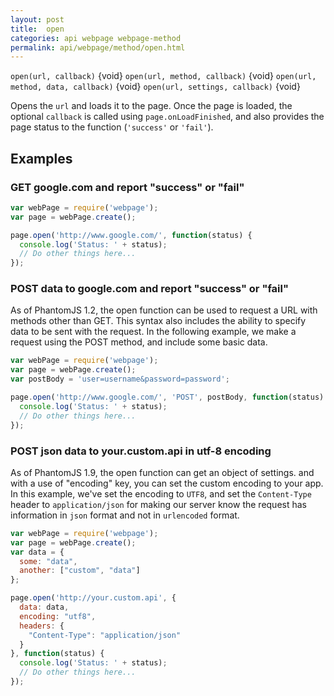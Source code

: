 ```yaml
---
layout: post
title:  open
categories: api webpage webpage-method
permalink: api/webpage/method/open.html
---
```


`open(url, callback)` {void}
`open(url, method, callback)` {void}
`open(url, method, data, callback)` {void}
`open(url, settings, callback)` {void}

Opens the `url` and loads it to the page. Once the page is loaded, the optional `callback` is called using `page.onLoadFinished`, and also provides the page status to the function (`'success'` or `'fail'`).

## Examples

### GET google.com and report "success" or "fail"

```javascript
var webPage = require('webpage');
var page = webPage.create();

page.open('http://www.google.com/', function(status) {
  console.log('Status: ' + status);
  // Do other things here...
});
```

### POST data to google.com and report "success" or "fail"

As of PhantomJS 1.2, the open function can be used to request a URL with methods other than GET. This syntax also includes the ability to specify data to be sent with the request. In the following example, we make a request using the POST method, and include some basic data.

```javascript
var webPage = require('webpage');
var page = webPage.create();
var postBody = 'user=username&password=password';

page.open('http://www.google.com/', 'POST', postBody, function(status) {
  console.log('Status: ' + status);
  // Do other things here...
});
```

### POST json data to your.custom.api in utf-8 encoding
As of PhantomJS 1.9, the open function can get an object of settings. and with a use of "encoding" key, you can set the custom encoding to your app.
In this example, we've set the encoding to `UTF8`, and set the `Content-Type` header to `application/json` for making our server know the request has information in `json` format and not in `urlencoded` format.

```javascript
var webPage = require('webpage');
var page = webPage.create();
var data = {
  some: "data",
  another: ["custom", "data"]
};

page.open('http://your.custom.api', {
  data: data,
  encoding: "utf8",
  headers: {
    "Content-Type": "application/json"
  }
}, function(status) {
  console.log('Status: ' + status);
  // Do other things here...
});






